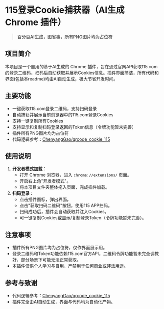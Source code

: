 # 115登录Cookie捕获器（AI生成 Chrome 插件）

> **百分百AI生成，图省事，所有PNG图片均为占位符**

## 项目简介

本项目是一个自用的基于AI生成的 Chrome 插件，旨在通过官网API获取115.com的登录二维码，扫码后自动获取并展示Cookies信息。插件界面简洁，所有代码和界面(包括本readme)均由AI自动生成，极大节省开发时间。

## 主要功能

- 一键获取115.com登录二维码，支持扫码登录
- 自动捕获并展示当前浏览器中的115.com登录Cookies
- 支持一键复制所有Cookies
- 支持显示和复制扫码登录返回的Token信息（令牌功能暂未完善）
- 插件所有PNG图片均为占位符
- 代码逻辑参考：[ChenyangGao/qrcode_cookie_115](https://gist.github.com/ChenyangGao/d26a592a0aeb13465511c885d5c7ad61)

## 使用说明

1. **开发者模式加载**：
   - 打开 Chrome 浏览器，进入 `chrome://extensions/` 页面。
   - 开启右上角"开发者模式"。
   - 将本项目文件夹整体拖入页面，完成插件加载。
2. **扫码登录**：
   - 点击插件图标，弹出界面。
   - 点击"获取扫码二维码"按钮，使用115 APP扫码。
   - 扫码成功后，插件会自动获取并注入Cookies。
   - 可一键复制Cookies或显示/复制登录Token（令牌功能暂未完善）。

## 注意事项

- 插件所有PNG图片均为占位符，仅作界面展示用。
- 登录二维码和Token功能依赖115.com官方API，二维码令牌功能暂未完全调教好，部分场景下可能无法正常获取。
- 本插件仅供个人学习与自用，严禁用于任何商业或非法用途。

## 参考与致谢

- 代码逻辑参考：[ChenyangGao/qrcode_cookie_115](https://gist.github.com/ChenyangGao/d26a592a0aeb13465511c885d5c7ad61)
- 插件完全由AI自动生成，界面与代码均为自动化产物。 
